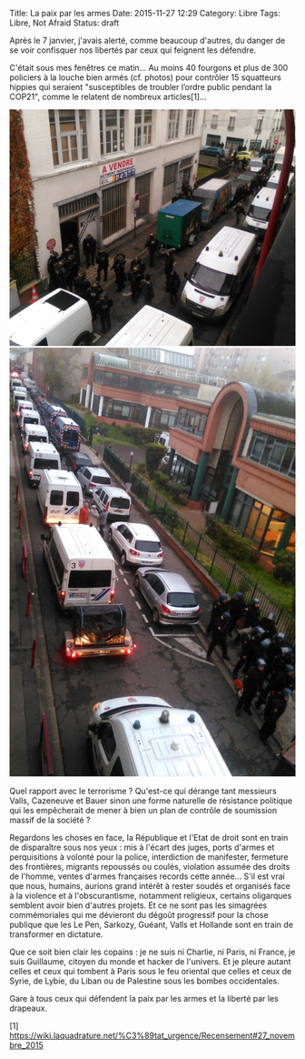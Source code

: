 Title: La paix par les armes
Date: 2015-11-27 12:29
Category: Libre
Tags: Libre, Not Afraid
Status: draft

Après le 7 janvier, j'avais alerté, comme beaucoup d'autres, du danger de se voir confisquer nos libertés par ceux qui feignent les défendre.

C'était sous mes fenêtres ce matin... Au moins 40 fourgons et plus de 300 policiers à la louche bien armés (cf. photos) pour contrôler 15 squatteurs hippies qui seraient "susceptibles de troubler l’ordre public pendant la COP21", comme le relatent de nombreux articles[1]...

![](/images/IMG_20151127_081952.jpg)
![](/images/IMG_20151127_082131.jpg)

Quel rapport avec le terrorisme ? Qu'est-ce qui dérange tant messieurs Valls, Cazeneuve et Bauer sinon une forme naturelle de résistance politique qui les empêcherait de mener à bien un plan de contrôle de soumission massif de la société ?

Regardons les choses en face, la République et l'Etat de droit sont en train de disparaître sous nos yeux : mis à l'écart des juges, ports d'armes et perquisitions à volonté pour la police, interdiction de manifester, fermeture des frontières, migrants repoussés ou coulés, violation assumée des droits de l'homme, ventes d'armes françaises records cette année... S'il est vrai que nous, humains, aurions grand intérêt à rester soudés et organisés face à la violence et à l'obscurantisme, notamment religieux, certains oligarques semblent avoir bien d'autres projets. Et ce ne sont pas les simagrées commémoriales qui me dévieront du dégoût progressif pour la chose publique que les Le Pen, Sarkozy, Guéant, Valls et Hollande sont en train de transformer en dictature.

Que ce soit bien clair les copains : je ne suis ni Charlie, ni Paris, ni France, je suis Guillaume, citoyen du monde et hacker de l'univers. Et je pleure autant celles et ceux qui tombent à Paris sous le feu oriental que celles et ceux de Syrie, de Lybie, du Liban ou de Palestine sous les bombes occidentales.

Gare à tous ceux qui défendent la paix par les armes et la liberté par les drapeaux.

[1] https://wiki.laquadrature.net/%C3%89tat_urgence/Recensement#27_novembre_2015

